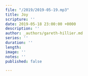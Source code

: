 ```yaml
---
file: "/2019/2019-05-19.mp3"
title: Joy
scripture: ''
date: 2019-05-18 23:00:00 +0000
description: ''
author: _authors/gareth-hillier.md
series: ''
duration: ''
length: 
image: ''
notes: ''
published: false

---
```

